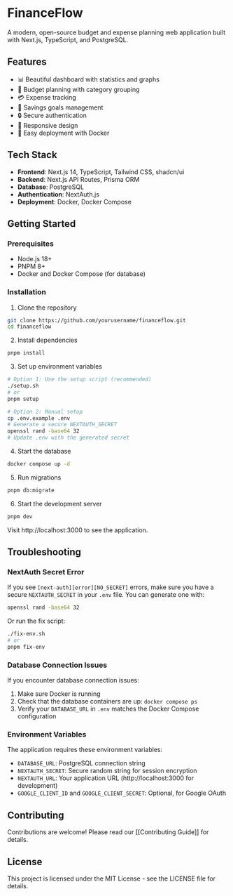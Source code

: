 # FinanceFlow

A modern, open-source budget and expense planning web application built with Next.js, TypeScript, and PostgreSQL.

## Features

- 📊 Beautiful dashboard with statistics and graphs
- 💼 Budget planning with category grouping
- 💳 Expense tracking
- 🏦 Savings goals management
- 🔒 Secure authentication
- 📱 Responsive design
- 🐳 Easy deployment with Docker

## Tech Stack

- **Frontend**: Next.js 14, TypeScript, Tailwind CSS, shadcn/ui
- **Backend**: Next.js API Routes, Prisma ORM
- **Database**: PostgreSQL
- **Authentication**: NextAuth.js
- **Deployment**: Docker, Docker Compose

## Getting Started

### Prerequisites

- Node.js 18+
- PNPM 8+
- Docker and Docker Compose (for database)

### Installation

1. Clone the repository
```bash
git clone https://github.com/yourusername/financeflow.git
cd financeflow
```


2. Install dependencies
```bash
pnpm install
```

3. Set up environment variables
```bash
# Option 1: Use the setup script (recommended)
./setup.sh
# or
pnpm setup

# Option 2: Manual setup
cp .env.example .env
# Generate a secure NEXTAUTH_SECRET
openssl rand -base64 32
# Update .env with the generated secret
```

4. Start the database
```bash
docker compose up -d
```

5. Run migrations
```bash
pnpm db:migrate
```

6. Start the development server
```bash
pnpm dev
```

Visit http://localhost:3000 to see the application.

## Troubleshooting

### NextAuth Secret Error
If you see `[next-auth][error][NO_SECRET]` errors, make sure you have a secure `NEXTAUTH_SECRET` in your `.env` file. You can generate one with:
```bash
openssl rand -base64 32
```

Or run the fix script:
```bash
./fix-env.sh
# or
pnpm fix-env
```

### Database Connection Issues
If you encounter database connection issues:
1. Make sure Docker is running
2. Check that the database containers are up: `docker compose ps`
3. Verify your `DATABASE_URL` in `.env` matches the Docker Compose configuration

### Environment Variables
The application requires these environment variables:
- `DATABASE_URL`: PostgreSQL connection string
- `NEXTAUTH_SECRET`: Secure random string for session encryption
- `NEXTAUTH_URL`: Your application URL (http://localhost:3000 for development)
- `GOOGLE_CLIENT_ID` and `GOOGLE_CLIENT_SECRET`: Optional, for Google OAuth

## Contributing

Contributions are welcome! Please read our [[Contributing Guide]] for details.

## License
This project is licensed under the MIT License - see the LICENSE file for details.
